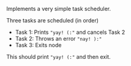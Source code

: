 Implements a very simple task scheduler.

Three tasks are scheduled (in order)
- Task 1: Prints `"yay! (:"` and cancels Task 2
- Task 2: Throws an error `"nay! ):"`
- Task 3: Exits node

This should print `"yay! (:"` and then exit.
